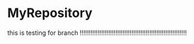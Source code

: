 # MyRepository


this is testing for branch !!!!!!!!!!!!!!!!!!!!!!!!!!!!!!!!!!!!!!!!!!!!!!!!!!!!!!!!!!!!

